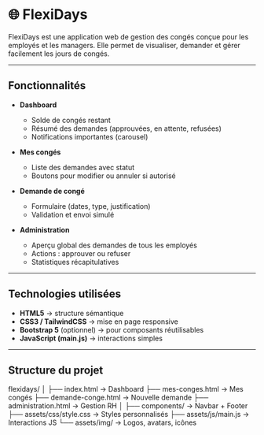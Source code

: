 # 🌐 FlexiDays

FlexiDays est une application web de gestion des congés conçue pour les employés et les managers.
Elle permet de visualiser, demander et gérer facilement les jours de congés.

---

## Fonctionnalités

- **Dashboard**
  - Solde de congés restant
  - Résumé des demandes (approuvées, en attente, refusées)
  - Notifications importantes (carousel)

- **Mes congés**
  - Liste des demandes avec statut
  - Boutons pour modifier ou annuler si autorisé

- **Demande de congé**
  - Formulaire (dates, type, justification)
  - Validation et envoi simulé

- **Administration**
  - Aperçu global des demandes de tous les employés
  - Actions : approuver ou refuser
  - Statistiques récapitulatives

---

## Technologies utilisées

- **HTML5** → structure sémantique
- **CSS3 / TailwindCSS** → mise en page responsive
- **Bootstrap 5** (optionnel) → pour composants réutilisables
- **JavaScript (main.js)** → interactions simples

---

## Structure du projet

flexidays/
│
├── index.html → Dashboard
├── mes-conges.html → Mes congés
├── demande-conge.html → Nouvelle demande
├── administration.html → Gestion RH
│
├── components/ → Navbar + Footer
├── assets/css/style.css → Styles personnalisés
├── assets/js/main.js → Interactions JS
└── assets/img/ → Logos, avatars, icônes
